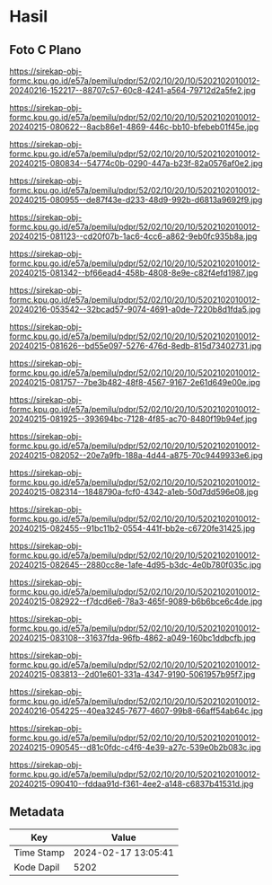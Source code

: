 # Hasil

## Foto C Plano

https://sirekap-obj-formc.kpu.go.id/e57a/pemilu/pdpr/52/02/10/20/10/5202102010012-20240216-152217--88707c57-60c8-4241-a564-79712d2a5fe2.jpg

https://sirekap-obj-formc.kpu.go.id/e57a/pemilu/pdpr/52/02/10/20/10/5202102010012-20240215-080622--8acb86e1-4869-446c-bb10-bfebeb01f45e.jpg

https://sirekap-obj-formc.kpu.go.id/e57a/pemilu/pdpr/52/02/10/20/10/5202102010012-20240215-080834--54774c0b-0290-447a-b23f-82a0576af0e2.jpg

https://sirekap-obj-formc.kpu.go.id/e57a/pemilu/pdpr/52/02/10/20/10/5202102010012-20240215-080955--de87f43e-d233-48d9-992b-d6813a9692f9.jpg

https://sirekap-obj-formc.kpu.go.id/e57a/pemilu/pdpr/52/02/10/20/10/5202102010012-20240215-081123--cd20f07b-1ac6-4cc6-a862-9eb0fc935b8a.jpg

https://sirekap-obj-formc.kpu.go.id/e57a/pemilu/pdpr/52/02/10/20/10/5202102010012-20240215-081342--bf66ead4-458b-4808-8e9e-c82f4efd1987.jpg

https://sirekap-obj-formc.kpu.go.id/e57a/pemilu/pdpr/52/02/10/20/10/5202102010012-20240216-053542--32bcad57-9074-4691-a0de-7220b8d1fda5.jpg

https://sirekap-obj-formc.kpu.go.id/e57a/pemilu/pdpr/52/02/10/20/10/5202102010012-20240215-081626--bd55e097-5276-476d-8edb-815d73402731.jpg

https://sirekap-obj-formc.kpu.go.id/e57a/pemilu/pdpr/52/02/10/20/10/5202102010012-20240215-081757--7be3b482-48f8-4567-9167-2e61d649e00e.jpg

https://sirekap-obj-formc.kpu.go.id/e57a/pemilu/pdpr/52/02/10/20/10/5202102010012-20240215-081925--393694bc-7128-4f85-ac70-8480f19b94ef.jpg

https://sirekap-obj-formc.kpu.go.id/e57a/pemilu/pdpr/52/02/10/20/10/5202102010012-20240215-082052--20e7a9fb-188a-4d44-a875-70c9449933e6.jpg

https://sirekap-obj-formc.kpu.go.id/e57a/pemilu/pdpr/52/02/10/20/10/5202102010012-20240215-082314--1848790a-fcf0-4342-a1eb-50d7dd596e08.jpg

https://sirekap-obj-formc.kpu.go.id/e57a/pemilu/pdpr/52/02/10/20/10/5202102010012-20240215-082455--91bc11b2-0554-441f-bb2e-c6720fe31425.jpg

https://sirekap-obj-formc.kpu.go.id/e57a/pemilu/pdpr/52/02/10/20/10/5202102010012-20240215-082645--2880cc8e-1afe-4d95-b3dc-4e0b780f035c.jpg

https://sirekap-obj-formc.kpu.go.id/e57a/pemilu/pdpr/52/02/10/20/10/5202102010012-20240215-082922--f7dcd6e6-78a3-465f-9089-b6b6bce6c4de.jpg

https://sirekap-obj-formc.kpu.go.id/e57a/pemilu/pdpr/52/02/10/20/10/5202102010012-20240215-083108--31637fda-96fb-4862-a049-160bc1ddbcfb.jpg

https://sirekap-obj-formc.kpu.go.id/e57a/pemilu/pdpr/52/02/10/20/10/5202102010012-20240215-083813--2d01e601-331a-4347-9190-5061957b95f7.jpg

https://sirekap-obj-formc.kpu.go.id/e57a/pemilu/pdpr/52/02/10/20/10/5202102010012-20240216-054225--40ea3245-7677-4607-99b8-66aff54ab64c.jpg

https://sirekap-obj-formc.kpu.go.id/e57a/pemilu/pdpr/52/02/10/20/10/5202102010012-20240215-090545--d81c0fdc-c4f6-4e39-a27c-539e0b2b083c.jpg

https://sirekap-obj-formc.kpu.go.id/e57a/pemilu/pdpr/52/02/10/20/10/5202102010012-20240215-090410--fddaa91d-f361-4ee2-a148-c6837b41531d.jpg


## Metadata

| Key        | Value               |
| ---------- | ------------------- |
| Time Stamp | 2024-02-17 13:05:41 |
| Kode Dapil | 5202                |



